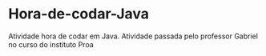 # Hora-de-codar-Java
Atividade hora de codar em Java. Atividade passada pelo professor Gabriel no curso do instituto Proa
